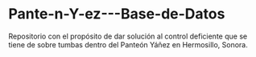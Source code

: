 # Pante-n-Y-ez---Base-de-Datos
Repositorio con el propósito de dar solución al control deficiente que se tiene de sobre tumbas dentro del Panteón Yáñez en Hermosillo, Sonora. 
